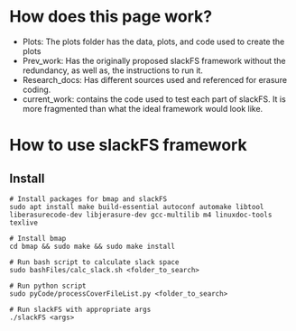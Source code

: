 # How does this page work?

- Plots: The plots folder has the data, plots, and code used to create the plots 
- Prev_work: Has the originally proposed slackFS framework without the
 redundancy, as well as, the instructions to run it.
- Research_docs: Has different sources used and referenced for erasure coding.
- current_work: contains the code used to test each part of slackFS. It is more
 fragmented than what the ideal framework would look like.

# How to use slackFS framework

## Install

```
# Install packages for bmap and slackFS
sudo apt install make build-essential autoconf automake libtool 
liberasurecode-dev libjerasure-dev gcc-multilib m4 linuxdoc-tools texlive

# Install bmap
cd bmap && sudo make && sudo make install

# Run bash script to calculate slack space
sudo bashFiles/calc_slack.sh <folder_to_search>

# Run python script
sudo pyCode/processCoverFileList.py <folder_to_search>

# Run slackFS with appropriate args
./slackFS <args>


```